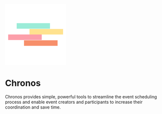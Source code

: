 ![chronos-logo](https://github.com/Ajax12345/Chronos/blob/master/static/chronos_logo.png)
# Chronos

Chronos provides simple, powerful tools to streamline the event scheduling process and enable event creators and participants to increase their coordination and save time.
